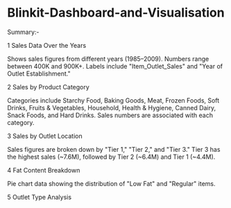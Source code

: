 # Blinkit-Dashboard-and-Visualisation
Summary:-

1 Sales Data Over the Years

Shows sales figures from different years (1985–2009). Numbers range between 400K and 900K+. Labels include "Item_Outlet_Sales" and "Year of Outlet Establishment."

2 Sales by Product Category

Categories include Starchy Food, Baking Goods, Meat, Frozen Foods, Soft Drinks, Fruits & Vegetables, Household, Health & Hygiene, Canned Dairy, Snack Foods, and Hard Drinks. Sales numbers are associated with each category.

3 Sales by Outlet Location

Sales figures are broken down by "Tier 1," "Tier 2," and "Tier 3." Tier 3 has the highest sales (~7.6M), followed by Tier 2 (~6.4M) and Tier 1 (~4.4M).

4 Fat Content Breakdown

Pie chart data showing the distribution of "Low Fat" and "Regular" items.

5 Outlet Type Analysis
